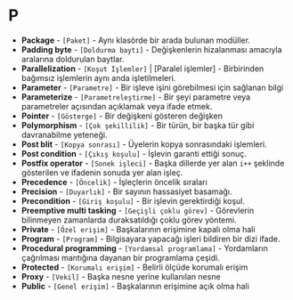 # **P**

* **Package** - `[Paket]` - Aynı klasörde bir arada bulunan modüller.
* **Padding byte** - `[Doldurma baytı]` - Değişkenlerin hizalanması amacıyla aralarına doldurulan baytlar.
* **Parallelization** - `[Koşut İşlemler]` | [Paralel işlemler] - Birbirinden bağımsız işlemlerin aynı anda işletilmeleri.
* **Parameter** - `[Parametre]` - Bir işleve işini görebilmesi için sağlanan bilgi
* **Parameterize** - `[Parametreleştirme]` - Bir şeyi parametre veya parametreler açısından açıklamak veya ifade etmek.
* **Pointer** - `[Gösterge]` - Bir değişkeni gösteren değişken
* **Polymorphism** - `[Çok şekillilik]` - Bir türün, bir başka tür gibi davranabilme yeteneği.
* **Post blit** - `[Kopya sonrası]` - Üyelerin kopya sonrasındaki işlemleri.
* **Post condition** - `[Çıkış koşulu]` - İşlevin garanti ettiği sonuç.
* **Postfix operator** - `[Sonek işleci]` - Başka dillerde yer alan `i++` şeklinde gösterilen ve ifadenin sonuda yer alan işleç.
* **Precedence** - `[Öncelik]` - İşleçlerin öncelik sıraları
* **Precision** - `[Duyarlık]` - Bir sayının hassasiyet basamağı.
* **Precondition** - `[Giriş koşulu]` - Bir işlevin gerektirdiği koşul.
* **Preemptive multi tasking** - `[Geçişli çoklu görev]` - Görevlerin bilinmeyen zamanlarda duraksatıldığı çoklu görev yöntemi.
* **Private** - `[Özel erişim]` - Başkalarının erişimine kapalı olma hali
* **Program** - `[Program]` - Bilgisayara yapacağı işleri bildiren bir dizi ifade.
* **Procedural programming** - `[Yordamsal programlama]` - Yordamların çağrılması mantığına dayanan bir programlama çeşidi.
* **Protected** - `[Korumalı erişim]` - Belirli ölçüde korumalı erişim
* **Proxy** - `[Vekil]` - Başka nesne yerine kullanılan nesne
* **Public** - `[Genel erişim]` - Başkalarının erişimine açık olma hali
